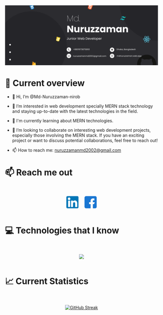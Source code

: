 ![banner!](./assets/github-banner.png)

# 👀 Current overview

- 👋 Hi, I’m @Md-Nuruzzaman-nirob

- 👀 I’m interested in web development specially MERN stack technology and staying up-to-date with the latest technologies in the field.

- 🌱 I'm currently learning about MERN technologies.

- 💞️ I’m looking to collaborate on interesting web development projects, especially those involving the MERN stack. If you have an exciting project or want to discuss potential collaborations, feel free to reach out!

- 📫 How to reach me: nuruzzamanmd2002@gmail.com

# 📫 Reach me out

<div align="center" style="margin:50px; display:flex; justify-content:center; gap:20px">
  <a href="https://linkedin.com/in/nuruzzamanmd2002"><img width="40px" src="./assets/linkedin.png" />
  </a>
  <a href="https://www.facebook.com/mdnuruzzamannirob1"><img width="40px" src="./assets/facebook.png" />
  </a>
</div>

# 💻 Technologies that I know

<div align="center" 
margin-top="50px" style="margin: 50px;"
>
  <a href="https://skillicons.dev">
    <img src="https://skillicons.dev/icons?i=html,css,tailwind,js,react,firebase,nodejs,express,mongodb" />
  </a>
</div>

# 📈 Current Statistics

<div align="center " style="margin: 50px;">
  <a href="https://git.io/streak-stats"><img src="https://github-readme-streak-stats.herokuapp.com?user=mdnuruzzamannirob&theme=react&card_width=500_hieght=550" alt="GitHub Streak" /></a>
</div>
